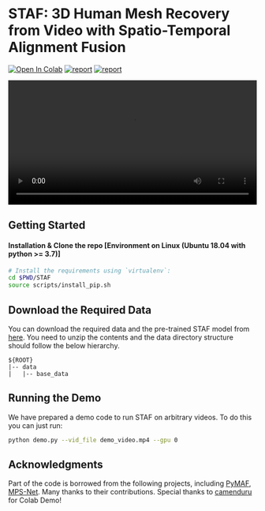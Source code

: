 # STAF: 3D Human Mesh Recovery from Video with Spatio-Temporal Alignment Fusion
[![Open In Colab](https://colab.research.google.com/github/camenduru/STAF-colab/blob/main/STAF_colab.ipynb)]()
[![report](https://img.shields.io/badge/Project-Page-blue)](https://yw0208.github.io/staf/)
[![report](https://img.shields.io/badge/ArXiv-Paper-red)](https://arxiv.org/abs/2401.01730)

<p float="center">
  <video src="docs/demo_video.mp4" width="100%" />
</p>

## Getting Started 

#### Installation & Clone the repo [Environment on Linux (Ubuntu 18.04 with python >= 3.7)]

```bash
# Install the requirements using `virtualenv`: 
cd $PWD/STAF
source scripts/install_pip.sh
```

## Download the Required Data 

You can download the required data and the pre-trained STAF model from [here](https://drive.google.com/file/d/1PNrnAbnQ52jmddfFVKGr08CszVwHu0q9/view?usp=sharing). 
You need to unzip the contents and the data directory structure should follow the below hierarchy.

```
${ROOT}  
|-- data  
|   |-- base_data    
```

## Running the Demo

We have prepared a demo code to run STAF on arbitrary videos. 
To do this you can just run:

```bash
python demo.py --vid_file demo_video.mp4 --gpu 0
```
## Acknowledgments

Part of the code is borrowed from the following projects, including [PyMAF](https://github.com/HongwenZhang/PyMAF), [MPS-Net](https://github.com/MPS-Net/MPS-Net_release). Many thanks to their contributions.
Special thanks to [camenduru](https://github.com/camenduru/STAF-colab) for Colab Demo!



